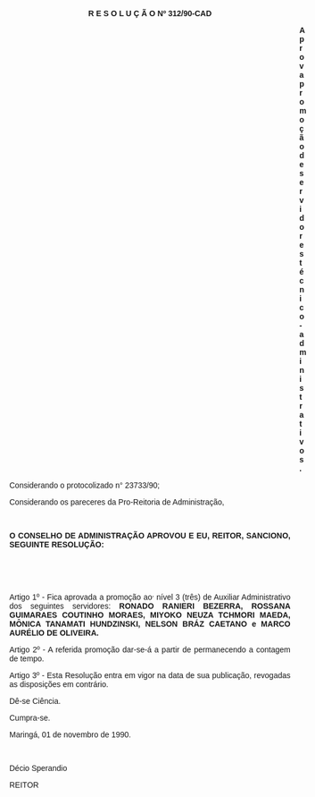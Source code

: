 <BODY>

<B><FONT FACE="Arial"><P ALIGN="CENTER">R E S O L U &Ccedil; &Atilde; O Nº 312/90-CAD</P>
</B><P ALIGN="JUSTIFY"></P><DIR>
<DIR>
<DIR>
<DIR>
<DIR>
<DIR>
<DIR>
<DIR>
<DIR>
<DIR>
<DIR>
<DIR>
<DIR>

<B><P ALIGN="JUSTIFY">Aprova promo&ccedil;&atilde;o de servidores t&eacute;cnico-administrativos.</P>
</B><P ALIGN="JUSTIFY"></P></DIR>
</DIR>
</DIR>
</DIR>
</DIR>
</DIR>
</DIR>
</DIR>
</DIR>
</DIR>
</DIR>
</DIR>
</DIR>

<P ALIGN="JUSTIFY">Considerando o protocolizado n° 23733/90;</P>
<P ALIGN="JUSTIFY">Considerando os pareceres da Pro-Reitoria de Administra&ccedil;&atilde;o,</P>
<P ALIGN="JUSTIFY"></P>
<P ALIGN="JUSTIFY">&nbsp;</P>
<B><P ALIGN="JUSTIFY">O CONSELHO DE ADMINISTRA&Ccedil;&Atilde;O APROVOU E EU, REITOR, SANCIONO, SEGUINTE RESOLU&Ccedil;&Atilde;O:</P>
</B><P ALIGN="JUSTIFY"></P>
<P ALIGN="JUSTIFY">&nbsp;</P>
<P ALIGN="JUSTIFY">&nbsp;</P>
<P ALIGN="JUSTIFY">Artigo 1º - Fica aprovada a promo&ccedil;&atilde;o ao<SUP>,</SUP> n&iacute;vel 3 (tr&ecirc;s) de Auxiliar Administrativo dos seguintes servidores: <B>RONADO RANIERI BEZERRA, ROSSANA GUIMARAES COUTINHO MORAES, MIYOKO NEUZA TCHMORI MAEDA, M&Ocirc;NICA TANAMATI HUNDZINSKI, NELSON BR&Aacute;Z CAETANO e MARCO AUR&Eacute;LIO DE OLIVEIRA.</P>
</B><P ALIGN="JUSTIFY"></P>
<P ALIGN="JUSTIFY">Artigo 2º - A referida promo&ccedil;&atilde;o dar-se-&aacute; a partir de permanecendo a contagem de tempo.</P>
<P ALIGN="JUSTIFY">Artigo 3º - Esta Resolu&ccedil;&atilde;o entra em vigor na data de sua publica&ccedil;&atilde;o, revogadas as disposi&ccedil;&otilde;es em contr&aacute;rio.</P>
<P ALIGN="JUSTIFY">D&ecirc;-se Ci&ecirc;ncia.</P>
<P ALIGN="JUSTIFY">Cumpra-se.</P>
<P ALIGN="JUSTIFY"></P>
<P ALIGN="JUSTIFY">Maring&aacute;, 01 de novembro de 1990.</P>
<P ALIGN="JUSTIFY"></P>
<P ALIGN="JUSTIFY">&nbsp;</P>
<P ALIGN="JUSTIFY">D&eacute;cio Sperandio</P>
<P ALIGN="JUSTIFY">REITOR</P></FONT></BODY>
